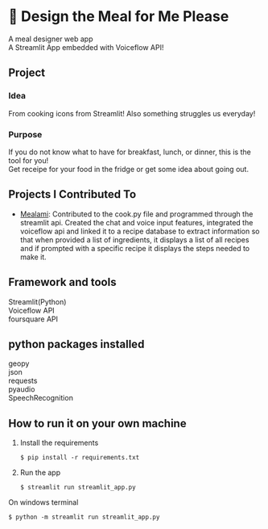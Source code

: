 # 🎈 Design the Meal for Me Please

A meal designer web app  
A Streamlit App embedded with Voiceflow API!  


## Project

### Idea
From cooking icons from Streamlit! Also something struggles us everyday!

### Purpose
If you do not know what to have for breakfast, lunch, or dinner, this is the tool for you!  
Get receipe for your food in the fridge or get some idea about going out.

## Projects I Contributed To
- [Mealami](https://github.com/Angelchen17/hw11): Contributed to the cook.py file and programmed through the streamlit api. Created the chat and voice input features, integrated the voiceflow api and linked it to a recipe database to extract information so that when provided a list of ingredients, it displays a list of all recipes and if prompted with a specific recipe it displays the steps needed to make it.
 
## Framework and tools

Streamlit(Python)    
Voiceflow API  
foursquare API

## python packages installed

geopy  
json  
requests   
pyaudio  
SpeechRecognition



## How to run it on your own machine

1. Install the requirements

   ```
   $ pip install -r requirements.txt
   ```

2. Run the app  

   ```
   $ streamlit run streamlit_app.py
   ```

On windows terminal
   ```
   $ python -m streamlit run streamlit_app.py
   ```
